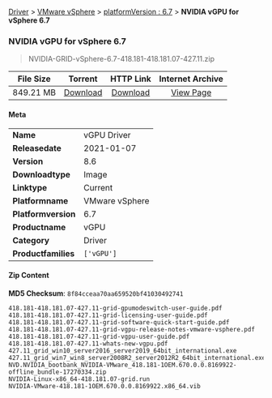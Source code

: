 
[Driver](/README.md)  >  [VMware vSphere](/index/Driver/VMware_vSphere.md)  >  [platformVersion : 6.7](/index/Driver/VMware_vSphere/6.7.md)  >  **NVIDIA vGPU for vSphere 6.7**


###    NVIDIA vGPU for vSphere 6.7

> NVIDIA-GRID-vSphere-6.7-418.181-418.181.07-427.11.zip   


| **File Size** | **Torrent**  | **HTTP Link** | **Internet Archive** |
|:-------------:|:------------:|:-------------:|:--------------------:|
| 849.21 MB |  [Download](https://archive.org/download/nvgpu_NVIDIA-GRID-vSphere-6.7-418.181-418.181.07-427.11.zip_5w13ccgn/nvgpu_NVIDIA-GRID-vSphere-6.7-418.181-418.181.07-427.11.zip_5w13ccgn_archive.torrent)       | [Download](https://archive.org/compress/nvgpu_NVIDIA-GRID-vSphere-6.7-418.181-418.181.07-427.11.zip_5w13ccgn) | [View Page](https://archive.org/details/nvgpu_NVIDIA-GRID-vSphere-6.7-418.181-418.181.07-427.11.zip_5w13ccgn)       |

#### Meta

<table>
<tr><td><strong>Name</strong></td><td>vGPU Driver</td></tr>
<tr><td><strong>Releasedate</strong></td><td>2021-01-07</td></tr>
<tr><td><strong>Version</strong></td><td>8.6</td></tr>
<tr><td><strong>Downloadtype</strong></td><td>Image</td></tr>
<tr><td><strong>Linktype</strong></td><td>Current</td></tr>
<tr><td><strong>Platformname</strong></td><td>VMware vSphere</td></tr>
<tr><td><strong>Platformversion</strong></td><td>6.7</td></tr>
<tr><td><strong>Productname</strong></td><td>vGPU</td></tr>
<tr><td><strong>Category</strong></td><td>Driver</td></tr>
<tr><td><strong>Productfamilies</strong></td><td><code>['vGPU']</code></td></tr>
</table>

#### Zip Content

**MD5 Checksum**: `8f84cceaa70aa659520bf41030492741`

```text
418.181-418.181.07-427.11-grid-gpumodeswitch-user-guide.pdf
418.181-418.181.07-427.11-grid-licensing-user-guide.pdf
418.181-418.181.07-427.11-grid-software-quick-start-guide.pdf
418.181-418.181.07-427.11-grid-vgpu-release-notes-vmware-vsphere.pdf
418.181-418.181.07-427.11-grid-vgpu-user-guide.pdf
418.181-418.181.07-427.11-whats-new-vgpu.pdf
427.11_grid_win10_server2016_server2019_64bit_international.exe
427.11_grid_win7_win8_server2008R2_server2012R2_64bit_international.exe
NVD.NVIDIA_bootbank_NVIDIA-VMware_418.181-1OEM.670.0.0.8169922-offline_bundle-17270334.zip
NVIDIA-Linux-x86_64-418.181.07-grid.run
NVIDIA-VMware-418.181-1OEM.670.0.0.8169922.x86_64.vib
```